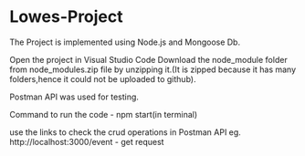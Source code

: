 # Lowes-Project

The Project is implemented using Node.js and Mongoose Db. 

Open the project in Visual Studio Code
Download the node_module folder from node_modules.zip file by unzipping it.(It is zipped because it has many folders,hence it could not be uploaded to github).

Postman API was used for testing.

Command to run the code - npm start(in terminal)

use the links to check the crud operations in Postman API
eg. http://localhost:3000/event - get request
